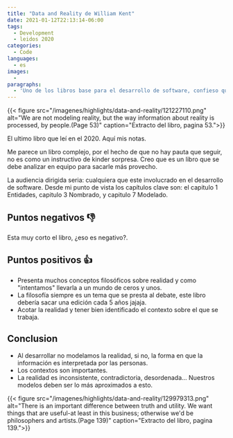 ```yaml
---
title: "Data and Reality de William Kent"
date: 2021-01-12T22:13:14-06:00
tags:
  - Development
  - leidos 2020
categories:
  - Code
languages:
  - es
images:
  - 
paragraphs:
  - 'Uno de los libros base para el desarrollo de software, confieso que estaba muy escéptico al principio. Muy bueno para modelar y definir tus estructuras de datos, enfocado a temas de base de datos, aun así me parece que no esta limitado solo base de datos.'
---
```


{{< figure src="/imagenes/highlights/data-and-reality/121227110.png" alt="We are not modeling reality, but the way information about reality is processed, by people.(Page 53)" caption="Extracto del libro, pagina 53.">}}

El ultimo libro que leí en el 2020. Aquí mis notas.

Me parece un libro complejo, por el hecho de que no hay pauta que seguir, no es como un instructivo de kinder sorpresa. Creo que es un libro que se debe analizar en equipo para sacarle más provecho.

La audiencia dirigida seria: cualquiera que este involucrado en el desarrollo de software. Desde mi punto de vista los capítulos clave son: el capitulo 1 Entidades, capitulo 3 Nombrado, y capitulo 7 Modelado.

## Puntos negativos 👎

Esta muy corto el libro, ¿eso es negativo?.

## Puntos positivos 👍

- Presenta muchos conceptos filosóficos sobre realidad y como "intentamos" llevarla a un mundo de ceros y unos.
- La filosofía siempre es un tema que se presta al debate, este libro debería sacar una edición cada 5 años jajaja.
- Acotar la realidad y tener bien identificado el contexto sobre el que se trabaja.

## Conclusion

- Al desarrollar no modelamos la realidad, si no, la forma en que la información es interpretada por las personas.
- Los contextos son importantes.
- La realidad es inconsistente, contradictoria, desordenada... Nuestros modelos deben ser lo más aproximados a esto.

{{< figure src="/imagenes/highlights/data-and-reality/129979313.png" alt="There is an important difference between truth and utility. We want things that are useful-at least in this business; otherwise we'd be philosophers and artists.(Page 139)" caption="Extracto del libro, pagina 139.">}}
